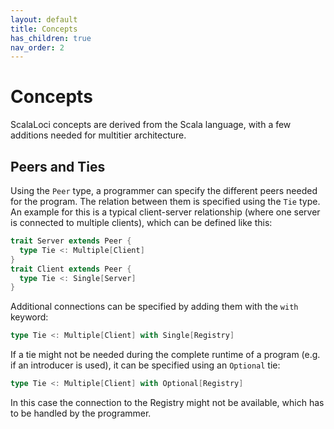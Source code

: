 ```yaml
---
layout: default
title: Concepts
has_children: true
nav_order: 2
---
```


# Concepts
ScalaLoci concepts are derived from the Scala language, with a few additions needed for multitier architecture.

## Peers and Ties
Using the `Peer` type, a programmer can specify the different peers needed for the program.
The relation between them is specified using the `Tie` type.
An example for this is a typical client-server relationship (where one server is connected to multiple clients), which can be defined like this:
```scala
trait Server extends Peer {
  type Tie <: Multiple[Client]
}
trait Client extends Peer {
  type Tie <: Single[Server]
}
```
Additional connections can be specified by adding them with the `with` keyword:
```scala
type Tie <: Multiple[Client] with Single[Registry]
```
If a tie might not be needed during the complete runtime of a program (e.g. if an introducer is used),
it can be specified using an `Optional` tie:
```scala
type Tie <: Multiple[Client] with Optional[Registry]
```
In this case the connection to the Registry might not be available, which has to be handled by the programmer.